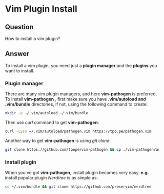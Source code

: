 # Vim Plugin Install

## Question
How to install a vim plugin?

## Answer
To install a vim plugin, you need just a **plugin manager** and the **plugins** you want to install.

### Plugin manager
There are many vim plugin managers, and here **vim-pathogen** is preferred. To install **vim-pathogen** , first make sure you have **.vim/autoload and .vim/bundle** directories, if not, using the following command to create:
```sh
mkdir -p ~/.vim/autoload ~/.vim/bundle
```

Then use *curl* command to get **vim-pathogen**:
```sh
curl -LSso ~/.vim/autoload/pathogen.vim https://tpo.pe/pathogen.vim
```

Another way to get **vim-pathogen** is using *git clone*:
```sh
git clone https://github.com/tpope/vim-pathogen && cp ./vim-pathogen/autoload/pathogen.vim ~/.vim/bundle
```

### Install plugin
When you've got **vim-pathogen**, install plugin becomes very easy. **e.g.** install popular plugin *Nerdtree* is as simple as:
```sh
cd ~/.vim/bundle && git clone https://github.com/preservim/nerdtree
```




